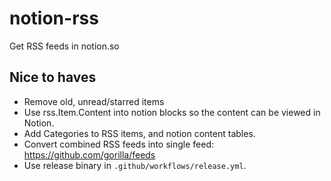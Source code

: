 # notion-rss
Get RSS feeds in notion.so


## Nice to haves
- Remove old, unread/starred items
- Use rss.Item.Content into notion blocks so the content can be viewed in Notion.
- Add Categories to RSS items, and notion content tables.
- Convert combined RSS feeds into single feed: https://github.com/gorilla/feeds
- Use release binary in `.github/workflows/release.yml`.